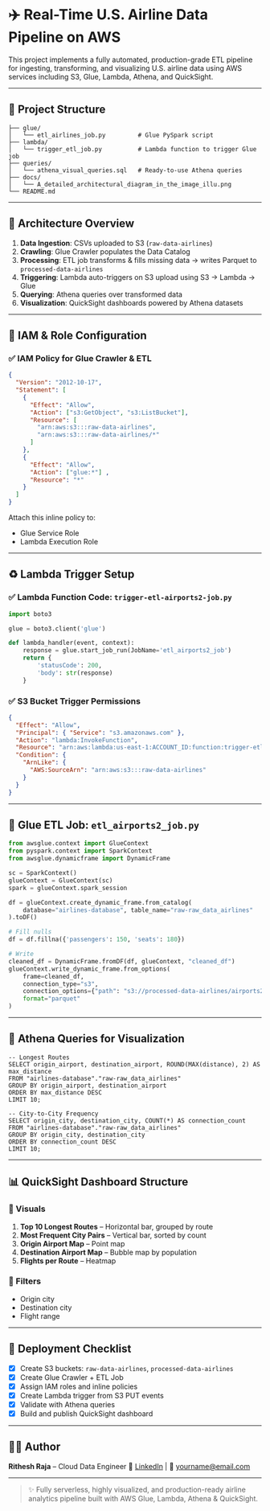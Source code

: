 # ✈️ Real-Time U.S. Airline Data Pipeline on AWS

This project implements a fully automated, production-grade ETL pipeline for ingesting, transforming, and visualizing U.S. airline data using AWS services including S3, Glue, Lambda, Athena, and QuickSight.

---

## 📁 Project Structure

```
├── glue/
│   └── etl_airlines_job.py         # Glue PySpark script
├── lambda/
│   └── trigger_etl_job.py          # Lambda function to trigger Glue job
├── queries/
│   └── athena_visual_queries.sql   # Ready-to-use Athena queries
├── docs/
│   └── A_detailed_architectural_diagram_in_the_image_illu.png
└── README.md
```

---

## 🧱 Architecture Overview

1. **Data Ingestion**: CSVs uploaded to S3 (`raw-data-airlines`)
2. **Crawling**: Glue Crawler populates the Data Catalog
3. **Processing**: ETL job transforms & fills missing data → writes Parquet to `processed-data-airlines`
4. **Triggering**: Lambda auto-triggers on S3 upload using S3 → Lambda → Glue
5. **Querying**: Athena queries over transformed data
6. **Visualization**: QuickSight dashboards powered by Athena datasets

---

## 🔐 IAM & Role Configuration

### ✅ IAM Policy for Glue Crawler & ETL

```json
{
  "Version": "2012-10-17",
  "Statement": [
    {
      "Effect": "Allow",
      "Action": ["s3:GetObject", "s3:ListBucket"],
      "Resource": [
        "arn:aws:s3:::raw-data-airlines",
        "arn:aws:s3:::raw-data-airlines/*"
      ]
    },
    {
      "Effect": "Allow",
      "Action": ["glue:*"] ,
      "Resource": "*"
    }
  ]
}
```

Attach this inline policy to:

* Glue Service Role
* Lambda Execution Role

---

## ♻️ Lambda Trigger Setup

### ✅ Lambda Function Code: `trigger-etl-airports2-job.py`

```python
import boto3

glue = boto3.client('glue')

def lambda_handler(event, context):
    response = glue.start_job_run(JobName='etl_airports2_job')
    return {
        'statusCode': 200,
        'body': str(response)
    }
```

### ✅ S3 Bucket Trigger Permissions

```json
{
  "Effect": "Allow",
  "Principal": { "Service": "s3.amazonaws.com" },
  "Action": "lambda:InvokeFunction",
  "Resource": "arn:aws:lambda:us-east-1:ACCOUNT_ID:function:trigger-etl-airports2-job",
  "Condition": {
    "ArnLike": {
      "AWS:SourceArn": "arn:aws:s3:::raw-data-airlines"
    }
  }
}
```

---

## 🧲 Glue ETL Job: `etl_airports2_job.py`

```python
from awsglue.context import GlueContext
from pyspark.context import SparkContext
from awsglue.dynamicframe import DynamicFrame

sc = SparkContext()
glueContext = GlueContext(sc)
spark = glueContext.spark_session

df = glueContext.create_dynamic_frame.from_catalog(
    database="airlines-database", table_name="raw-raw_data_airlines"
).toDF()

# Fill nulls
df = df.fillna({'passengers': 150, 'seats': 180})

# Write
cleaned_df = DynamicFrame.fromDF(df, glueContext, "cleaned_df")
glueContext.write_dynamic_frame.from_options(
    frame=cleaned_df,
    connection_type="s3",
    connection_options={"path": "s3://processed-data-airlines/airports2_parquet/"},
    format="parquet"
)
```

---

## 🧐 Athena Queries for Visualization

```SAMPLE Sql QUERIES
-- Longest Routes
SELECT origin_airport, destination_airport, ROUND(MAX(distance), 2) AS max_distance
FROM "airlines-database"."raw-raw_data_airlines"
GROUP BY origin_airport, destination_airport
ORDER BY max_distance DESC
LIMIT 10;

-- City-to-City Frequency
SELECT origin_city, destination_city, COUNT(*) AS connection_count
FROM "airlines-database"."raw-raw_data_airlines"
GROUP BY origin_city, destination_city
ORDER BY connection_count DESC
LIMIT 10;
```

---

## 📊 QuickSight Dashboard Structure

### 🎨 Visuals

1. **Top 10 Longest Routes** – Horizontal bar, grouped by route
2. **Most Frequent City Pairs** – Vertical bar, sorted by count
3. **Origin Airport Map** – Point map
4. **Destination Airport Map** – Bubble map by population
5. **Flights per Route** – Heatmap

### 📁 Filters

* Origin city
* Destination city
* Flight range

---

## 🚀 Deployment Checklist

* [x] Create S3 buckets: `raw-data-airlines`, `processed-data-airlines`
* [x] Create Glue Crawler + ETL Job
* [x] Assign IAM roles and inline policies
* [x] Create Lambda trigger from S3 PUT events
* [x] Validate with Athena queries
* [x] Build and publish QuickSight dashboard

---

## 👨‍💻 Author

**Rithesh Raja** – Cloud Data Engineer
🔗 [LinkedIn](https://www.linkedin.com/in/rithesh-raja-14a65a167/) | 📧 [yourname@email.com](ritheshraj321@gmail.com)

---

> ✨ Fully serverless, highly visualized, and production-ready airline analytics pipeline built with AWS Glue, Lambda, Athena & QuickSight.
